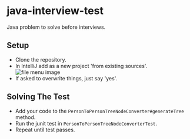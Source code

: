 # java-interview-test
Java problem to solve before interviews.

## Setup
- Clone the repository. 
- In IntelliJ add as a new project 'from existing sources'.
![file menu image](http://i.imgur.com/1iL8qMb.png "file menu screenshot")
- If asked to overwrite things, just say 'yes'.

## Solving The Test
- Add your code to the `PersonToPersonTreeNodeConverter#generateTree` method.
- Run the junit test in `PersonToPersonTreeNodeConverterTest`.
- Repeat until test passes.